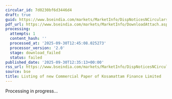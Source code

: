 ```yaml
---
circular_id: 7d0230bf6d3446d4
draft: true
guid: https://www.bseindia.com/markets/MarketInfo/DispNoticesNCirculars.aspx?Noticeid={6A5B6425-FEA3-4C8D-84B9-02FD5935A945}&noticeno=20250930-45&dt=09/30/2025&icount=45&totcount=55&flag=0
pdf_url: https://www.bseindia.com/markets/MarketInfo/DownloadAttach.aspx?id=20250930-45&attachedId=
processing:
  attempts: 1
  content_hash: ''
  processed_at: '2025-09-30T12:45:08.025273'
  processor_version: '2.0'
  stage: download_failed
  status: failed
published_date: '2025-09-30T12:35:13+00:00'
rss_url: https://www.bseindia.com/markets/MarketInfo/DispNoticesNCirculars.aspx?Noticeid={6A5B6425-FEA3-4C8D-84B9-02FD5935A945}&noticeno=20250930-45&dt=09/30/2025&icount=45&totcount=55&flag=0
source: bse
title: Listing of new Commercial Paper of Kosamattam Finance Limited
---
```


Processing in progress...